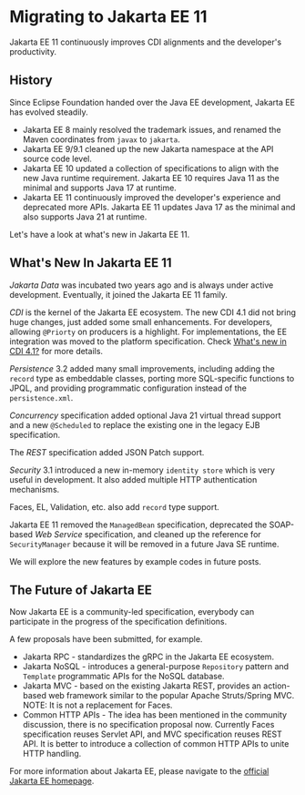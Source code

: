 # Migrating to Jakarta EE 11

Jakarta EE 11 continuously improves CDI alignments and the developer's productivity.

## History 

Since Eclipse Foundation handed over the Java EE development, Jakarta EE has evolved steadily. 

 * Jakarta EE 8 mainly resolved the trademark issues, and renamed the Maven coordinates from `javax` to `jakarta`. 
 * Jakarta EE 9/9.1 cleaned up the new Jakarta namespace at the API source code level.
 * Jakarta EE 10 updated a collection of specifications to align with the new Java runtime requirement. Jakarta EE 10 requires Java 11 as the minimal and supports Java 17 at runtime.
 * Jakarta EE 11 continuously improved the developer's experience and deprecated more APIs. Jakarta EE 11 updates Java 17 as the minimal and also supports Java 21 at runtime.

Let's have a look at what's new in Jakarta EE 11.

## What's New In Jakarta EE 11

*Jakarta Data* was incubated two years ago and is always under active development. Eventually, it joined the Jakarta EE 11 family. 

*CDI* is the kernel of the Jakarta EE ecosystem. The new CDI 4.1 did not bring huge changes, just added some small enhancements. For developers, allowing `@Priorty` on producers is a highlight. For implementations, the EE integration was moved to the platform specification. Check [What's new in CDI 4.1?](https://jakartaee.github.io/cdi/2024/02/27/whats-new-in-cdi41.html) for more details.

*Persistence* 3.2 added many small improvements, including adding the `record` type as embeddable classes, porting more SQL-specific functions to JPQL, and providing programmatic configuration instead of the `persistence.xml`.   

*Concurrency* specification added optional Java 21 virtual thread support and a new `@Scheduled` to replace the existing one in the legacy EJB specification.

The *REST* specification added JSON Patch support.

*Security* 3.1 introduced a new in-memory `identity store` which is very useful in development. It also added multiple HTTP authentication mechanisms.

Faces, EL, Validation, etc. also add `record` type support. 

Jakarta EE 11 removed the `ManagedBean` specification, deprecated the SOAP-based *Web Service* specification, and cleaned up the reference for `SecurityManager` because it will be removed in a future Java SE runtime.

We will explore the new features by example codes in future posts.

## The Future of Jakarta EE

Now Jakarta EE is a community-led specification, everybody can participate in the progress of the specification definitions.

A few proposals have been submitted, for example.

* Jakarta RPC  - standardizes the gRPC in the Jakarta EE ecosystem.
* Jakarta NoSQL  - introduces a general-purpose `Repository` pattern and `Template` programmatic APIs for the NoSQL database.
* Jakarta MVC - based on the existing Jakarta REST, provides an action-based web framework similar to the popular Apache Struts/Spring MVC. NOTE: It is not a replacement for Faces.
* Common HTTP APIs - The idea has been mentioned in the community discussion, there is no specification proposal now. Currently Faces specification reuses Servlet API, and MVC specification reuses REST API. It is better to introduce a collection of common HTTP APIs to unite HTTP handling. 

For more information about Jakarta EE, please navigate to the [official Jakarta EE homepage](https://jakarta.ee).
